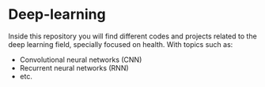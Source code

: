 # Deep-learning
Inside this repository you will find different codes and projects related to the deep learning field, specially focused on health. With topics such as:

- Convolutional neural networks (CNN)
- Recurrent neural networks (RNN)
- etc.
